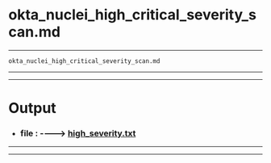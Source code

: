 # okta_nuclei_high_critical_severity_scan.md
---
```
okta_nuclei_high_critical_severity_scan.md
```

---
---
# Output 
- ### file : ----> [high_severity.txt](https://github.com/project-CY033/Bug-Hunting-T/blob/main/00.%20Target/03.%20okta.com/Result/high_severity.txt)

---
---

```


```
